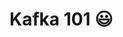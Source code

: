 <!-- classes: Kafka -->

# Kafka 101 😃

<!-- block-start: grid -->
<!-- account: twitter, kanekotic -->
<!-- account: github, kanekotic -->
<!-- account: linkedin, alvarojosepl -->
<!-- block-end -->

